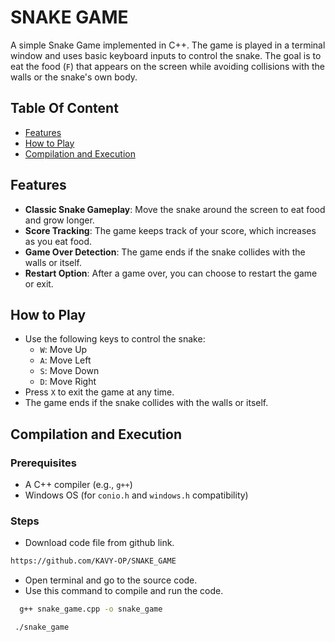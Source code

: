 # SNAKE GAME
A simple Snake Game implemented in C++. The game is played in a terminal window and uses basic keyboard inputs to control the snake. The goal is to eat the food (`F`) that appears on the screen while avoiding collisions with the walls or the snake's own body.

## Table Of Content
- [Features](#Features) 
- [How to Play](#How-to-Play)
- [Compilation and Execution](#Compilation-and-Execution)

## Features

- **Classic Snake Gameplay**: Move the snake around the screen to eat food and grow longer.
- **Score Tracking**: The game keeps track of your score, which increases as you eat food.
- **Game Over Detection**: The game ends if the snake collides with the walls or itself.
- **Restart Option**: After a game over, you can choose to restart the game or exit.


## How to Play

- Use the following keys to control the snake:
  - `W`: Move Up
  - `A`: Move Left
  - `S`: Move Down
  - `D`: Move Right
- Press `X` to exit the game at any time.
- The game ends if the snake collides with the walls or itself.


## Compilation and Execution

### Prerequisites

-  A C++ compiler (e.g., `g++`)
- Windows OS (for `conio.h` and `windows.h` compatibility)

### Steps

- Download code file from github link.
~~~bash
https://github.com/KAVY-OP/SNAKE_GAME
~~~

- Open terminal and go to the source code.
- Use this command to compile and run the code.

~~~bash
  g++ snake_game.cpp -o snake_game
~~~
~~~bash
 ./snake_game
 ~~~
